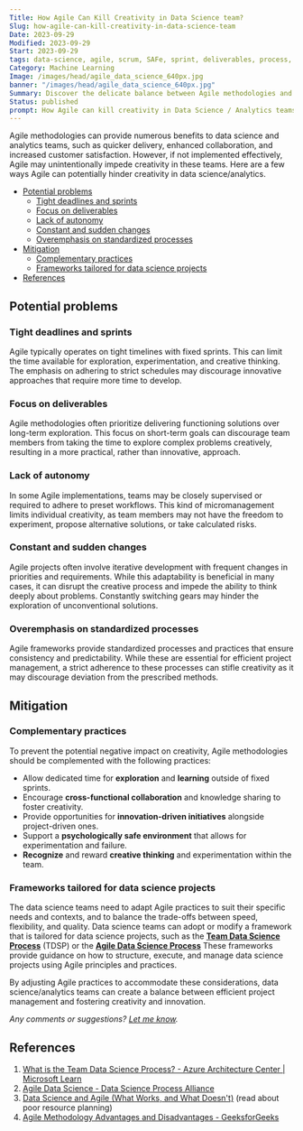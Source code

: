 ```yaml
---
Title: How Agile Can Kill Creativity in Data Science team?
Slug: how-agile-can-kill-creativity-in-data-science-team
Date: 2023-09-29
Modified: 2023-09-29
Start: 2023-09-29
tags: data-science, agile, scrum, SAFe, sprint, deliverables, process, exploration, collaboration, creativity, creative-thinking, agile-data-science-process, team-data-science-process
Category: Machine Learning
Image: /images/head/agile_data_science_640px.jpg
banner: "/images/head/agile_data_science_640px.jpg"
Summary: Discover the delicate balance between Agile methodologies and imagination in the realm of data science and analytics. Uncover the impact of Agile approaches on creativity within data science teams. Explore how these practices shape the innovative landscape of data science and analytics.
Status: published
prompt: How Agile can kill creativity in Data Science / Analytics teams?
---
```


Agile methodologies can provide numerous benefits to data science and analytics teams, such as quicker delivery, enhanced collaboration, and increased customer satisfaction. However, if not implemented effectively, Agile may unintentionally impede creativity in these teams. Here are a few ways Agile can potentially hinder creativity in data science/analytics.

<!-- MarkdownTOC levels="2,3" autolink="true" autoanchor="true" -->

- [Potential problems](#potential-problems)
	- [Tight deadlines and sprints](#tight-deadlines-and-sprints)
	- [Focus on deliverables](#focus-on-deliverables)
	- [Lack of autonomy](#lack-of-autonomy)
	- [Constant and sudden changes](#constant-and-sudden-changes)
	- [Overemphasis on standardized processes](#overemphasis-on-standardized-processes)
- [Mitigation](#mitigation)
	- [Complementary practices](#complementary-practices)
	- [Frameworks tailored for data science projects](#frameworks-tailored-for-data-science-projects)
- [References](#references)

<!-- /MarkdownTOC -->

<a id="potential-problems"></a>
## Potential problems

<a id="tight-deadlines-and-sprints"></a>
### Tight deadlines and sprints
Agile typically operates on tight timelines with fixed sprints. This can limit the time available for exploration, experimentation, and creative thinking. The emphasis on adhering to strict schedules may discourage innovative approaches that require more time to develop.

<a id="focus-on-deliverables"></a>
### Focus on deliverables
Agile methodologies often prioritize delivering functioning solutions over long-term exploration. This focus on short-term goals can discourage team members from taking the time to explore complex problems creatively, resulting in a more practical, rather than innovative, approach.

<a id="lack-of-autonomy"></a>
### Lack of autonomy
In some Agile implementations, teams may be closely supervised or required to adhere to preset workflows. This kind of micromanagement limits individual creativity, as team members may not have the freedom to experiment, propose alternative solutions, or take calculated risks.

<a id="constant-and-sudden-changes"></a>
### Constant and sudden changes
Agile projects often involve iterative development with frequent changes in priorities and requirements. While this adaptability is beneficial in many cases, it can disrupt the creative process and impede the ability to think deeply about problems. Constantly switching gears may hinder the exploration of unconventional solutions.

<a id="overemphasis-on-standardized-processes"></a>
### Overemphasis on standardized processes
Agile frameworks provide standardized processes and practices that ensure consistency and predictability. While these are essential for efficient project management, a strict adherence to these processes can stifle creativity as it may discourage deviation from the prescribed methods.

<a id="mitigation"></a>
## Mitigation

<a id="complementary-practices"></a>
### Complementary practices
To prevent the potential negative impact on creativity, Agile methodologies should be complemented with the following practices:

- Allow dedicated time for **exploration** and **learning** outside of fixed sprints.
- Encourage **cross-functional collaboration** and knowledge sharing to foster creativity.
- Provide opportunities for **innovation-driven initiatives** alongside project-driven ones.
- Support a **psychologically safe environment** that allows for experimentation and failure.
- **Recognize** and reward **creative thinking** and experimentation within the team.

<a id="frameworks-tailored-for-data-science-projects"></a>
### Frameworks tailored for data science projects

The data science teams need to adapt Agile practices to suit their specific needs and contexts, and to balance the trade-offs between speed, flexibility, and quality. Data science teams can adopt or modify a framework that is tailored for data science projects, such as the **[Team Data Science Process](https://learn.microsoft.com/en-us/azure/architecture/data-science-process/overview)** (TDSP) or the **[Agile Data Science Process](https://www.datascience-pm.com/agile-data-science/)** These frameworks provide guidance on how to structure, execute, and manage data science projects using Agile principles and practices.

By adjusting Agile practices to accommodate these considerations, data science/analytics teams can create a balance between efficient project management and fostering creativity and innovation.

*Any comments or suggestions? [Let me know](mailto:ksafjan@gmail.com?subject=Blog+post).*

<a id="references"></a>
## References

 1. [What is the Team Data Science Process? - Azure Architecture Center | Microsoft Learn](https://learn.microsoft.com/en-us/azure/architecture/data-science-process/overview)
 2. [Agile Data Science - Data Science Process Alliance](https://www.datascience-pm.com/agile-data-science/)
 3. [Data Science and Agile (What Works, and What Doesn't)](https://eugeneyan.com/writing/data-science-and-agile-what-works-and-what-doesnt/) (read about poor resource planning)
 4. [Agile Methodology Advantages and Disadvantages - GeeksforGeeks](https://www.geeksforgeeks.org/agile-methodology-advantages-and-disadvantages/)
